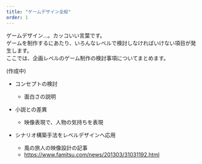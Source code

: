```yaml
---
title: "ゲームデザイン全般"
order: 1
---
```


ゲームデザイン…。カッコいい言葉です。  
ゲームを制作するにあたり、いろんなレベルで検討しなければいけない項目が発生します。  
ここでは、企画レベルのゲーム制作の検討事項についてまとめます。

(作成中)

- コンセプトの検討

  - 面白さの説明

- 小説との差異
  - 映像表現で、人物の気持ちを表現
- シナリオ構築手法をレベルデザインへ応用
  - 風の旅人の映像設計の記事
  - https://www.famitsu.com/news/201303/31031192.html
